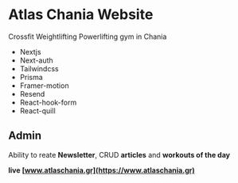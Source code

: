 # Atlas Chania Website

Crossfit Weightlifting Powerlifting gym in Chania

 <ul>
 <li>
   Nextjs
 </li>
 <li>
   Next-auth
 </li>
 <li>
   Tailwindcss
 </li>
 <li>
   Prisma
 </li>
 <li>
   Framer-motion
 </li>
 <li>
   Resend
 </li>
 <li>
   React-hook-form
 </li>
 <li>
   React-quill
 </li>
 </ul>
 
<h2>Admin</h2>
Ability to reate <strong>Newsletter</strong>, CRUD <strong>articles</strong> and <strong>workouts of the day</strong> 

<strong>live<strong/> [www.atlaschania.gr](https://www.atlaschania.gr)
